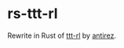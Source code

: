 # rs-ttt-rl

Rewrite in Rust of [ttt-rl](https://github.com/antirez/ttt-rl) by [antirez](https://github.com/antirez).
